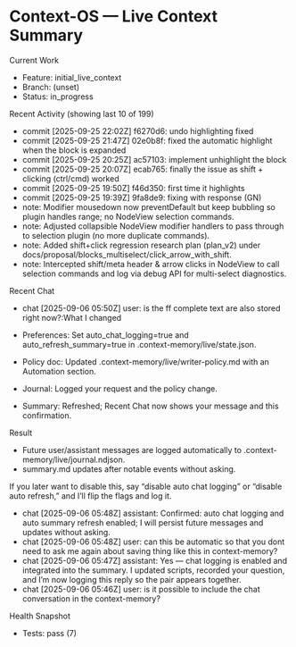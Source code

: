 # Context-OS — Live Context Summary

Current Work
- Feature: initial_live_context
- Branch: (unset)
- Status: in_progress

Recent Activity (showing last 10 of 199)
- commit [2025-09-25 22:02Z] f6270d6: undo highlighting fixed
- commit [2025-09-25 21:47Z] 02e0b8f: fixed the automatic highlight when the block is expanded
- commit [2025-09-25 20:25Z] ac57103: implement unhighlight the block
- commit [2025-09-25 20:07Z] ecab765: finally the issue as shift + clicking (ctrl/cmd) worked
- commit [2025-09-25 19:50Z] f46d350: first time it highlights
- commit [2025-09-25 19:39Z] 9fa8de9: fixing with response (GN)
- note: Modifier mousedown now preventDefault but keep bubbling so plugin handles range; no NodeView selection commands.
- note: Adjusted collapsible NodeView modifier handlers to pass through to selection plugin (no more duplicate commands).
- note: Added shift+click regression research plan (plan_v2) under docs/proposal/blocks_multiselect/click_arrow_with_shift.
- note: Intercepted shift/meta header & arrow clicks in NodeView to call selection commands and log via debug API for multi-select diagnostics.

Recent Chat
- chat [2025-09-06 05:50Z] user: is the ff complete text are also stored right now?:What I changed

- Preferences: Set auto_chat_logging=true and auto_refresh_summary=true in .context-memory/live/state.json.
- Policy doc: Updated .context-memory/live/writer-policy.md with an Automation section.
- Journal: Logged your request and the policy change.
- Summary: Refreshed; Recent Chat now shows your message and this confirmation.

Result

- Future user/assistant messages are logged automatically to .context-memory/live/journal.ndjson.
- summary.md updates after notable events without asking.

If you later want to disable this, say “disable auto chat logging” or “disable auto refresh,” and I’ll flip the
flags and log it.

- chat [2025-09-06 05:48Z] assistant: Confirmed: auto chat logging and auto summary refresh enabled; I will persist future messages and updates without asking.
- chat [2025-09-06 05:48Z] user: can this be automatic so that you dont need to ask me again about saving thing like this in context-memory?
- chat [2025-09-06 05:47Z] assistant: Yes — chat logging is enabled and integrated into the summary. I updated scripts, recorded your question, and I’m now logging this reply so the pair appears together.
- chat [2025-09-06 05:46Z] user: is it possible to include the chat conversation in the context-memory?

Health Snapshot
- Tests: pass (7)
